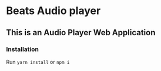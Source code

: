 # Beats Audio player

## This is an Audio Player Web Application

### Installation
Run
`yarn install` or `npm i`
